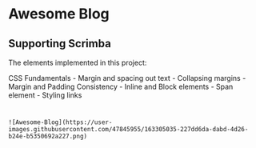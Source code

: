 # Awesome Blog 

## Supporting Scrimba

The elements implemented in this project: 

CSS Fundamentals
	- Margin and spacing out text
	- Collapsing margins
	- Margin and Padding Consistency
	- Inline and Block elements
	- Span element
	- Styling links

# 
	![Awesome-Blog](https://user-images.githubusercontent.com/47845955/163305035-227dd6da-dabd-4d26-b24e-b5350692a227.png)
